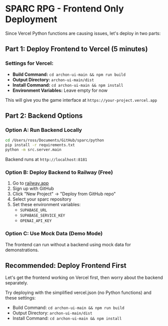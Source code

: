 # SPARC RPG - Frontend Only Deployment

Since Vercel Python functions are causing issues, let's deploy in two parts:

## Part 1: Deploy Frontend to Vercel (5 minutes)

### Settings for Vercel:
- **Build Command:** `cd archon-ui-main && npm run build`
- **Output Directory:** `archon-ui-main/dist`
- **Install Command:** `cd archon-ui-main && npm install`
- **Environment Variables:** Leave empty for now

This will give you the game interface at `https://your-project.vercel.app`

## Part 2: Backend Options

### Option A: Run Backend Locally
```bash
cd /Users/ross/Documents/GitHub/sparc/python
pip install -r requirements.txt
python -m src.server.main
```
Backend runs at `http://localhost:8181`

### Option B: Deploy Backend to Railway (Free)
1. Go to [railway.app](https://railway.app)
2. Sign up with GitHub
3. Click "New Project" → "Deploy from GitHub repo"
4. Select your sparc repository
5. Set these environment variables:
   - `SUPABASE_URL`
   - `SUPABASE_SERVICE_KEY` 
   - `OPENAI_API_KEY`

### Option C: Use Mock Data (Demo Mode)
The frontend can run without a backend using mock data for demonstrations.

## Recommended: Deploy Frontend First
Let's get the frontend working on Vercel first, then worry about the backend separately.

Try deploying with the simplified vercel.json (no Python functions) and these settings:
- Build Command: `cd archon-ui-main && npm run build`
- Output Directory: `archon-ui-main/dist`
- Install Command: `cd archon-ui-main && npm install`